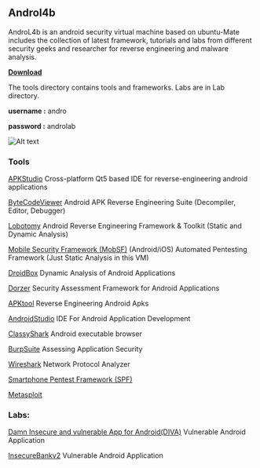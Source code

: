 ## **Androl4b**
 
AndroL4b is an android security virtual machine based on ubuntu-Mate includes the collection of latest framework, tutorials and labs from different security geeks and researcher for reverse engineering and malware analysis.

[**Download**](https://docs.google.com/uc?id=0Bz3CWMHV1rpGc0pYOEtyTXBRRHM&export=download)
 

The tools directory contains tools and frameworks.
Labs are in Lab directory.


**username :** andro

**password :** androlab
 


![Alt text](http://oi64.tinypic.com/a1jnd5.jpg)







### **Tools**
 

[APKStudio](https://github.com/vaibhavpandeyvpz/apkstudio)
  Cross-platform Qt5 based IDE for reverse-engineering android applications
 
[ByteCodeViewer](https://github.com/konloch/bytecode-viewer)
 Android APK Reverse Engineering Suite (Decompiler, Editor, Debugger)
 
[Lobotomy](https://github.com/rotlogix/lobotomy) 
  Android Reverse Engineering Framework & Toolkit (Static and Dynamic Analysis)
 
 
[Mobile Security Framework (MobSF)](https://github.com/ajinabraham/Mobile-Security-Framework-MobSF)
(Android/iOS) Automated Pentesting Framework (Just Static Analysis in this VM)
 
[DroidBox](https://github.com/pjlantz/droidbox)
Dynamic Analysis of Android Applications
 
[Dorzer](https://github.com/mwrlabs/drozer)
 Security Assessment Framework for Android Applications
 
 [APKtool](https://github.com/iBotPeaches/Apktool)
  Reverse Engineering Android Apks
  
  [AndroidStudio](http://developer.android.com/tools/studio/index.html)
   IDE For Android Application Development
 
[ClassyShark](https://github.com/google/android-classyshark) 
  Android executable browser
 
[BurpSuite](https://portswigger.net/burp)
  Assessing Application Security
 
[Wireshark](https://www.wireshark.org)
 Network Protocol Analyzer
 
[Smartphone Pentest Framework (SPF)](https://github.com/georgiaw/Smartphone-Pentest-Framework)

[Metasploit](http://www.metasploit.com)
 
### Labs:
 
[Damn Insecure and vulnerable App for Android(DIVA)](https://github.com/payatu/diva-android)
  Vulnerable Android Application
  
  [InsecureBankv2](https://github.com/dineshshetty/Android-InsecureBankv2)
   Vulnerable Android Application

